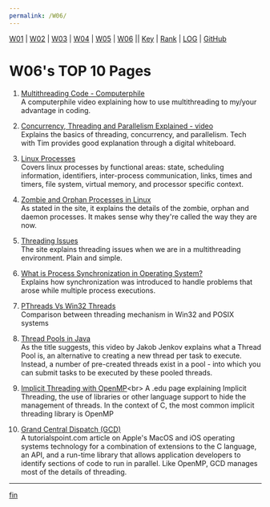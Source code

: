 ```yaml
---
permalink: /W06/
---
```


[W01](https://vandhya.github.io/os211/W01/) | [W02](https://vandhya.github.io/os211/W02/) | [W03](https://vandhya.github.io/os211/W03/) | 
[W04](https://vandhya.github.io/os211/W04/) | [W05](https://vandhya.github.io/os211/W05/) | [W06](https://vandhya.github.io/os211/W06/) || 
[Key](https://vandhya.github.io/os211/TXT/mypubkey.txt) | [Rank](https://vandhya.github.io/os211/TXT/myrank.txt) | [LOG](https://vandhya.github.io/os211/TXT/mylog.txt) | 
[GitHub](https://github.com/vandhya/os211)

# W06's TOP 10 Pages

1. [Multithreading Code - Computerphile](https://youtu.be/7ENFeb-J75k)<br>
A computerphile video explaining how to use multithreading to my/your advantage in coding. 

2. [Concurrency, Threading and Parallelism Explained - video](https://youtu.be/olYdb0DdGtM)<br>
Explains the basics of threading, concurrency, and parallelism. Tech with Tim provides
good explanation through a digital whiteboard.

3. [Linux Processes](http://www.science.unitn.it/~fiorella/guidelinux/tlk/node45.html)<br>
Covers linux processes by functional areas: state, scheduling information, identifiers, 
inter-process communication, links, times and timers, file system, virtual memory, and processor
specific context.

4. [Zombie and Orphan Processes in Linux](https://www.tutorialspoint.com/zombie-and-orphan-processes-in-linux)<br>
As stated in the site, it explains the details of the zombie, orphan and daemon processes. 
It makes sense why they're called the way they are now.

5. [Threading Issues](https://binaryterms.com/threading-issues-in-os.html)<br>
The site explains threading issues when we are in a multithreading environment. Plain and simple.

6. [What is Process Synchronization in Operating System?](https://afteracademy.com/blog/what-is-process-synchronization-in-operating-system)<br>
Explains how synchronization was introduced to handle problems that arose while multiple process executions.

7. [PThreads Vs Win32 Threads](https://www.slideshare.net/abufayez/pthreads-vs-win32-threads)<br>
Comparison between threading mechanism in Win32 and POSIX systems

8. [Thread Pools in Java](https://youtu.be/ZcKt5FYd3bU)<br>
As the title suggests, this video by Jakob Jenkov explains what a Thread Pool is, an 
alternative to creating a new thread per task to execute. 
Instead, a number of pre-created threads exist in a pool - 
into which you can submit tasks to be executed by these pooled threads. 

9. [Implicit Threading with OpenMP](https://w3.cs.jmu.edu/kirkpams/OpenCSF/Books/csf/html/ImplicitThreads.html#:~:text=Implicit%20threading%20is%20the%20use,library%20code%20at%20compile%20time.)<br>
A .edu page explaining Implicit Threading, the use of libraries or other language support to hide the management of threads.
In the context of C, the most common implicit threading library is OpenMP

10. [Grand Central Dispatch (GCD)](https://www.tutorialspoint.com/grand-central-dispatch-gcd)<br>
A tutorialspoint.com article on Apple's MacOS and iOS operating systems technology for
a combination of extensions to the C language, an API, and a run-time library that allows application developers to 
identify sections of code to run in parallel. Like OpenMP, GCD manages most of the details of threading.


----
[fin](https://www.youtube.com/watch?v=IKKar5SS29E)
